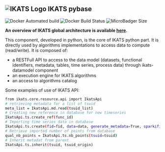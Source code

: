 ![IKATS Logo](https://ikats.github.io/img/Logo-ikats-icon.png) IKATS pybase
-------------------------

![Docker Automated build](https://img.shields.io/docker/automated/ikats/pybase.svg)
![Docker Build Status](https://img.shields.io/docker/build/ikats/pybase.svg)
![MicroBadger Size](https://img.shields.io/microbadger/image-size/ikats/pybase.svg)

**An overview of IKATS global architecture is available <a href="https://github.com/IKATS/IKATS">here</a>.**

This component, developed in python, is the core of IKATS python part.
It is directly used by algorithms implementations to access data to compute (read/write).
It is composed of:
 * a RESTFull API to access to the data model (datasets, functional identifiers,
 metadata, tables, time series, process data) through ikats-datamodel component
 * an execution engine for IKATS algorithms
 * an access to algorithms catalog

Some examples of use of IKATS API:
```bash
from ikats.core.resource.api import IkatsApi
# retrieving metadata for a list of tsuid
meta_list = IkatsApi.md.read(tsuid_list)
# Creating new reference in database for new timeseries
IkatsApi.ts.create_ref(func_id)
# Importing time series data in database
IkatsApi.ts.create(fid=fid, data=data, generate_metadata=True, sparkified=True)
# Retrieve imported number of points from database
qual_nb_points = IkatsApi.ts.nb_points(tsuid=tsuid)
# Inherit metadat from parent
IkatsApi.ts.inherit(tsuid, tsuid_origin)

```

